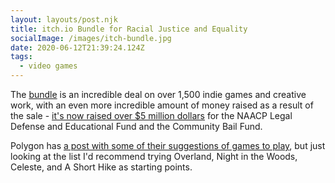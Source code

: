 ```yaml
---
layout: layouts/post.njk
title: itch.io Bundle for Racial Justice and Equality
socialImage: /images/itch-bundle.jpg
date: 2020-06-12T21:39:24.124Z
tags:
  - video games
---
```

The [bundle](https://itch.io/b/520/bundle-for-racial-justice-and-equality) is an incredible deal on over 1,500 indie games and creative work, with an even more incredible amount of money raised as a result of the sale - [it's now raised over $5 million dollars](https://www.polygon.com/2020/6/11/21287738/itchio-bundle-for-racial-justice-equality-black-lives-matter-charity) for the NAACP Legal Defense and Educational Fund and the Community Bail Fund.

Polygon has [a post with some of their suggestions of games to play](https://www.polygon.com/2020/6/11/21287814/racial-justice-equality-bundle-recommendations-itchio-black-lives-matter), but just looking at the list I'd recommend trying Overland, Night in the Woods, Celeste, and A Short Hike as starting points.